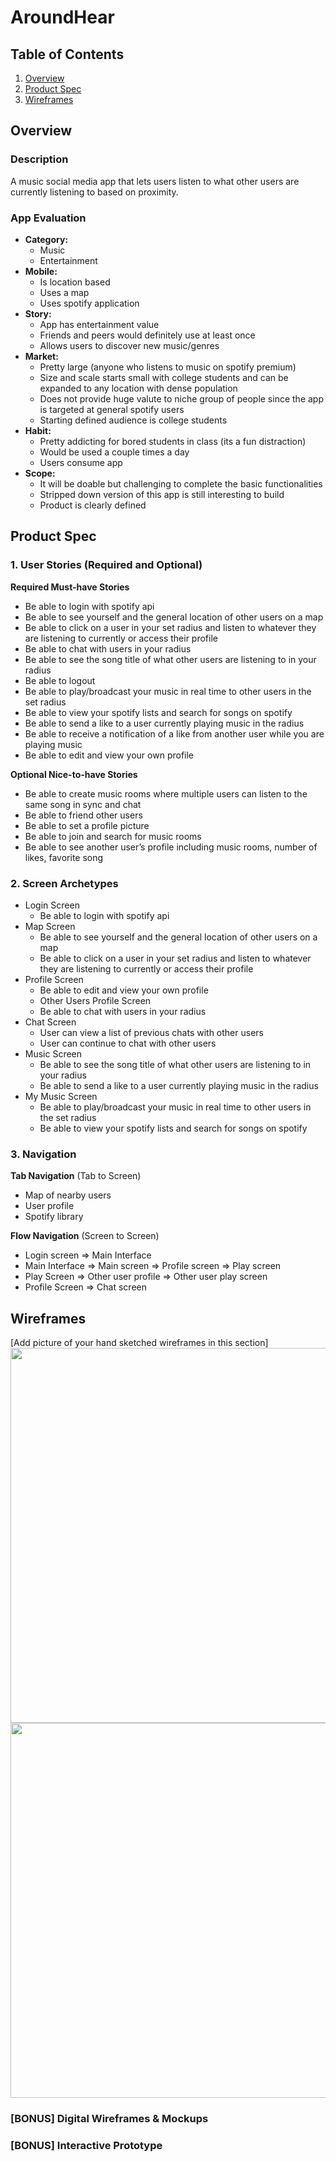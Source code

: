 
# AroundHear

## Table of Contents
1. [Overview](#Overview)
1. [Product Spec](#Product-Spec)
1. [Wireframes](#Wireframes)

## Overview
### Description
A music social media app that lets users listen to what other users are currently listening to based on proximity.

### App Evaluation

- **Category:** 
  - Music
  - Entertainment
- **Mobile:**
  - Is location based
  - Uses a map
  - Uses spotify application
- **Story:**
  - App has entertainment value
  - Friends and peers would definitely use at least once
  - Allows users to discover new music/genres
- **Market:**
  - Pretty large (anyone who listens to music on spotify premium)
  - Size and scale starts small with college students and can be expanded to any location with dense population
  - Does not provide huge valute to niche group of people since the app is targeted at general spotify users
  - Starting defined audience is college students
- **Habit:**
  - Pretty addicting for bored students in class (its a fun distraction)
  - Would be used a couple times a day
  - Users consume app
- **Scope:**
  - It will be doable but challenging to complete the basic functionalities
  - Stripped down version of this app is still interesting to build
  - Product is clearly defined

## Product Spec

### 1. User Stories (Required and Optional)

**Required Must-have Stories**

* Be able to login with spotify api
* Be able to see yourself and the general location of other users on a map
* Be able to click on a user in your set radius and listen to whatever they are listening to currently or access their profile
* Be able to chat with users in your radius
* Be able to see the song title of what other users are listening to in your radius
* Be able to logout
* Be able to play/broadcast your music in real time to other users in the set radius
* Be able to view your spotify lists and search for songs on spotify
* Be able to send a like to a user currently playing music in the radius
* Be able to receive a notification of a like from another user while you are playing music
* Be able to edit and view your own profile

**Optional Nice-to-have Stories**

* Be able to create music rooms where multiple users can listen to the same song in sync and chat
* Be able to friend other users
* Be able to set a profile picture
* Be able to join and search for music rooms
* Be able to see another user’s profile including music rooms, number of likes, favorite song

### 2. Screen Archetypes

* Login Screen
  * Be able to login with spotify api
* Map Screen
  * Be able to see yourself and the general location of other users on a map
  * Be able to click on a user in your set radius and listen to whatever they are listening to currently or access their profile
* Profile Screen
  * Be able to edit and view your own profile
  * Other Users Profile Screen
  * Be able to chat with users in your radius
* Chat Screen
  * User can view a list of previous chats with other users
  * User can continue to chat with other users
* Music Screen
  * Be able to see the song title of what other users are listening to in your radius
  * Be able to send a like to a user currently playing music in the radius
* My Music Screen
  * Be able to play/broadcast your music in real time to other users in the set radius
  * Be able to view your spotify lists and search for songs on spotify

### 3. Navigation

**Tab Navigation** (Tab to Screen)

* Map of nearby users
* User profile
* Spotify library

**Flow Navigation** (Screen to Screen)

* Login screen
  => Main Interface
* Main Interface
  => Main screen
  => Profile screen
  => Play screen
* Play Screen
  => Other user profile
  => Other user play screen
* Profile Screen
  => Chat screen

## Wireframes
[Add picture of your hand sketched wireframes in this section]
<img src="https://i.imgur.com/dA3iY2U.jpg" width=600>
<img src="https://i.imgur.com/3PGZinx.jpg" width=600>

### [BONUS] Digital Wireframes & Mockups

### [BONUS] Interactive Prototype
